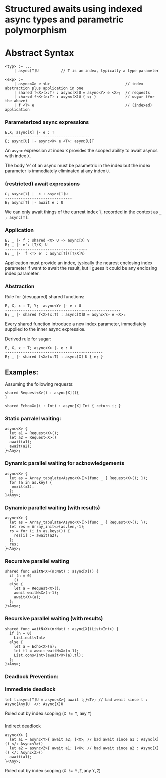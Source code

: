 # Structured awaits using indexed async types and parametric polymorphism


# Abstract Syntax

```bnf
<typ> := ...
    | async[T]U          // T is an index, typically a type parameter

<exp> :=
    | async<X> e <U>                                  // index abstraction plus application in one
	| shared f<X>(x:T) : async[X]U = async<Y> e <X>;  // requests
	| shared f<X>(x:T) : async[X]U { e; }             // sugar (for the above)
	| f <T> e                                         // (indexed) application
```

### Parameterized async expressions

```
E,X; async[X] |- e : T
--------------------------------------
E; async[U] |- async<X> e <T>: async[U]T
```
An `async` expression at index `X` provides the scoped ability to await asyncs with index `X`.

The body 'e' of an async must be parametric in the index but the index parameter is immediately eliminated at any index `U`.

### (restricted) await expressions
```
E; async[T] |- e : async[T]U
------------------------------
E; async[T] |- await e : U
```

We can only await things of the current index `T`, recorded in the context as `_ ; async[T]`.

### Application

```
E; _ |- f : shared <X> U -> async[X] V
E; _ |- e': [T/X] U
-------------------------------------
E; _ |-  f <T> e' : async[T]([T/X]V)
```

Application must provide an index, typically the nearest enclosing index parameter if want to await the result, but I guess
it could be any enclosing index parameter.


### Abstraction

Rule for (desugared) shared functions:

```
E, X, x : T, Y;  async<Y> |- e : U
----------------------------------------------------
E; _ |- shared f<X>(x:T) : async[X]U = async<Y> e <X>;
```
Every shared function introduce a new index parameter, immediately supplied to the inner async expression.

Derived rule for sugar:

```
E, X, x : T; async<X> |- e : U
--------------------------------------------
E; _ |- shared f<X>(x:T) : async[X] U { e; }
```

## Examples:

Assuming the following requests:

```
shared Request<X>() : async[X](){
}

shared Echo<X>(i : Int) : async[X] Int { return i; }
```


### Static parralel waiting:
```
async<X> {
  let a1 = Request<X>();
  let a2 = Request<X>()
  await(a1);
  await(a2);
}<Any>;
```

### Dynamic parallel waiting for acknowledgements

```
async<X> {
  let as = Array_tabulate<Async<X>()>(func _ { Request<X>(); });
  for (a in as.key) {
   await(a2);
  };
}<Any>;
```

### Dynamic parallel waiting (with results)

```
async<X> {
  let as = Array_tabulate<Async<X>()>(func _ { Request<X>(); });
  let res = Array_init<>(as.len,-1);
  rs = for (i in as.keys()) {
    res[i] := await(a2);
  };
  res;
}<Any>;
```

### Recursive parallel waiting

```
shared func waitN<X>(n:Nat) : async[X]() {
  if (n = 0)
    ()
  else {
    let a = Request<X>();
    await waitN<X>(n-1);
	await<X>(a);
  };
}<Any>;
```
### Recursive parallel waiting (with results)

```
shared func waitN<X>(n:Nat) : async[X](List<Int>) {
  if (n = 0)
    List.null<Int>
  else {
    let a = Echo<X>(n);
    let tl = await waitN<X>(n-1);
	List.cons<Int>(await<X>(a),tl);
  };
}<Any>;
```
### Deadlock Prevention:

### Immediate deadlock

```
let t:async[T]U = async<X>{ await t;}<T>; // bad await since t : Async[Any]U  </: Async[X]U
```
Ruled out by index scoping (`X != T`, any `T`)

###

Indirect deadlock

```
async<X> {
  let a1 = async<Y>{ await a2; }<X>; // bad await since a1 : Async[X]() </: Async<Y>()
  let a2 = async<Z>{ await a1; }<X>; // bad await since a2 : Async[X]() </: Async<Z>()
  await(a1);
}<Any>;
```
Ruled out by index scoping (`X != Y,Z`, any `Y,Z`)

